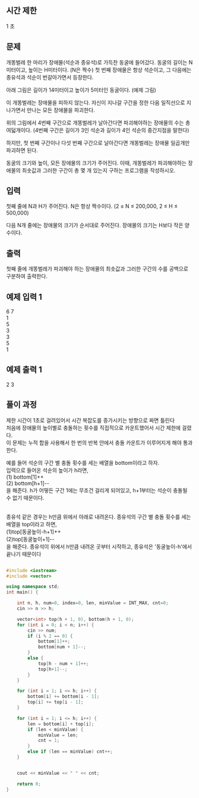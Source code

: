 
 
## 시간 제한
1 초	
## 문제
개똥벌레 한 마리가 장애물(석순과 종유석)로 가득찬 동굴에 들어갔다. 동굴의 길이는 N미터이고, 높이는 H미터이다. (N은 짝수) 첫 번째 장애물은 항상 석순이고, 그 다음에는 종유석과 석순이 번갈아가면서 등장한다.

아래 그림은 길이가 14미터이고 높이가 5미터인 동굴이다. (예제 그림)



이 개똥벌레는 장애물을 피하지 않는다. 자신이 지나갈 구간을 정한 다음 일직선으로 지나가면서 만나는 모든 장애물을 파괴한다.

위의 그림에서 4번째 구간으로 개똥벌레가 날아간다면 파괴해야하는 장애물의 수는 총 여덟개이다. (4번째 구간은 길이가 3인 석순과 길이가 4인 석순의 중간지점을 말한다)



하지만, 첫 번째 구간이나 다섯 번째 구간으로 날아간다면 개똥벌레는 장애물 일곱개만 파괴하면 된다.

동굴의 크기와 높이, 모든 장애물의 크기가 주어진다. 이때, 개똥벌레가 파괴해야하는 장애물의 최솟값과 그러한 구간이 총 몇 개 있는지 구하는 프로그램을 작성하시오.

## 입력
첫째 줄에 N과 H가 주어진다. N은 항상 짝수이다. (2 ≤ N ≤ 200,000, 2 ≤ H ≤ 500,000)

다음 N개 줄에는 장애물의 크기가 순서대로 주어진다. 장애물의 크기는 H보다 작은 양수이다.

## 출력
첫째 줄에 개똥벌레가 파괴해야 하는 장애물의 최솟값과 그러한 구간의 수를 공백으로 구분하여 출력한다.

## 예제 입력 1 
6 7<br>
1<br>
5<br>
3<br>
3<br>
5<br>
1<br>
## 예제 출력 1 
2 3

## 풀이 과정
제한 시간이 1초로 걸려있어서 시간 복잡도를 증가시키는 방향으로 짜면 틀린다<br>
처음에 장애물의 높이별로 충돌하는 횟수를 직접적으로 카운트했어서 시간 제한에 걸렸다.<br>
이 문제는 누적 합을 사용해서 한 번의 반복 안에서 충돌 카운트가 이루어지게 해야 통과한다.<br>

예를 들어 석순의 구간 별 충돌 횟수를 세는 배열을 bottom이라고 하자.<br>
입력으로 들어온 석순의 높이가 h라면,<br>
(1) bottom[1]++ <br>
(2) bottom[h+1]-- <br>
을 해준다. h가 어떻든 구간 1에는 무조건 걸리게 되어있고, h+1부터는 석순이 충돌될 수 없기 때문이다.

<br>
종유석 같은 경우는 h만큼 위에서 아래로 내려온다. 종유석의 구간 별 충돌 횟수를 세는 배열을 top이라고 하면,<br>
(1)top[동굴높이-h+1]++ <br>
(2)top[동굴높이+1]-- <br>
을 해준다. 종유석이 위에서 h만큼 내려온 곳부터 시작하고, 종유석은 '동굴높이-h'에서 끝나기 때문이다<br>

```C++

#include <iostream>
#include <vector>

using namespace std;
int main() {

	int n, h, num=0, index=0, len, minValue = INT_MAX, cnt=0;
	cin >> n >> h;

	vector<int> top(h + 1, 0), bottom(h + 1, 0);
	for (int i = 0; i < n; i++) {
		cin >> num;
		if (i % 2 == 0) {
			bottom[1]++;
			bottom[num + 1]--;
		}
		else {
			top[h - num + 1]++;
			top[h+1]--;
		}
	}

	for (int i = 1; i <= h; i++) {
		bottom[i] += bottom[i - 1];
		top[i] += top[i - 1];
	}

	for (int i = 1; i <= h; i++) {
		len = bottom[i] + top[i];
		if (len < minValue) {
			minValue = len;
			cnt = 1;
		}
		else if (len == minValue) cnt++;
	}


	cout << minValue << " " << cnt;

	return 0;
}
```
